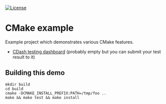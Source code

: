 [![License](https://img.shields.io/badge/license-%20BSD--3-blue.svg)](../master/LICENSE)


# CMake example

Example project which demonstrates various CMake features.

- [CDash testing dashboard](http://my.cdash.org/index.php?project=cmake-example) (probably empty but you can submit your test result to it)

## Building this demo

```
mkdir build
cd build
cmake -DCMAKE_INSTALL_PREFIX:PATH=/tmp/foo ..
make && make test && make install
```
